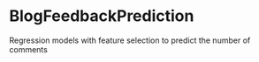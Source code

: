 # BlogFeedbackPrediction
Regression models with feature selection to predict the number of comments
